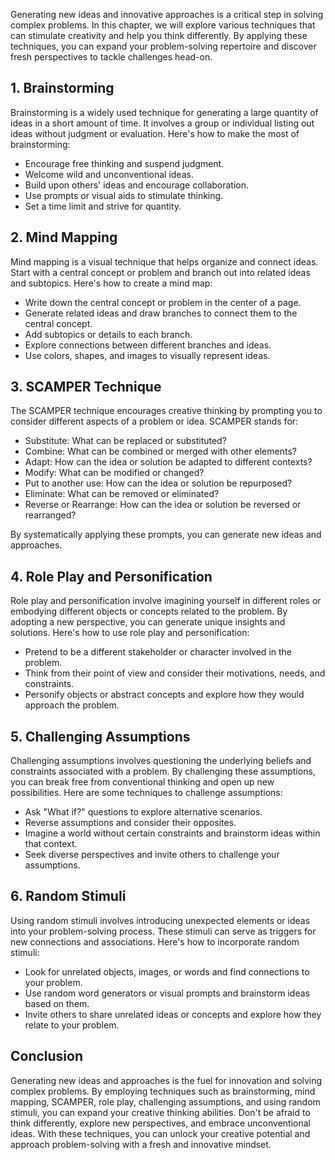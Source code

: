 
Generating new ideas and innovative approaches is a critical step in solving complex problems. In this chapter, we will explore various techniques that can stimulate creativity and help you think differently. By applying these techniques, you can expand your problem-solving repertoire and discover fresh perspectives to tackle challenges head-on.

1\. **Brainstorming**
--------------------

Brainstorming is a widely used technique for generating a large quantity of ideas in a short amount of time. It involves a group or individual listing out ideas without judgment or evaluation. Here's how to make the most of brainstorming:

* Encourage free thinking and suspend judgment.
* Welcome wild and unconventional ideas.
* Build upon others' ideas and encourage collaboration.
* Use prompts or visual aids to stimulate thinking.
* Set a time limit and strive for quantity.

2\. **Mind Mapping**
-------------------

Mind mapping is a visual technique that helps organize and connect ideas. Start with a central concept or problem and branch out into related ideas and subtopics. Here's how to create a mind map:

* Write down the central concept or problem in the center of a page.
* Generate related ideas and draw branches to connect them to the central concept.
* Add subtopics or details to each branch.
* Explore connections between different branches and ideas.
* Use colors, shapes, and images to visually represent ideas.

3\. **SCAMPER Technique**
------------------------

The SCAMPER technique encourages creative thinking by prompting you to consider different aspects of a problem or idea. SCAMPER stands for:

* Substitute: What can be replaced or substituted?
* Combine: What can be combined or merged with other elements?
* Adapt: How can the idea or solution be adapted to different contexts?
* Modify: What can be modified or changed?
* Put to another use: How can the idea or solution be repurposed?
* Eliminate: What can be removed or eliminated?
* Reverse or Rearrange: How can the idea or solution be reversed or rearranged?

By systematically applying these prompts, you can generate new ideas and approaches.

4\. **Role Play and Personification**
------------------------------------

Role play and personification involve imagining yourself in different roles or embodying different objects or concepts related to the problem. By adopting a new perspective, you can generate unique insights and solutions. Here's how to use role play and personification:

* Pretend to be a different stakeholder or character involved in the problem.
* Think from their point of view and consider their motivations, needs, and constraints.
* Personify objects or abstract concepts and explore how they would approach the problem.

5\. **Challenging Assumptions**
------------------------------

Challenging assumptions involves questioning the underlying beliefs and constraints associated with a problem. By challenging these assumptions, you can break free from conventional thinking and open up new possibilities. Here are some techniques to challenge assumptions:

* Ask "What if?" questions to explore alternative scenarios.
* Reverse assumptions and consider their opposites.
* Imagine a world without certain constraints and brainstorm ideas within that context.
* Seek diverse perspectives and invite others to challenge your assumptions.

6\. **Random Stimuli**
---------------------

Using random stimuli involves introducing unexpected elements or ideas into your problem-solving process. These stimuli can serve as triggers for new connections and associations. Here's how to incorporate random stimuli:

* Look for unrelated objects, images, or words and find connections to your problem.
* Use random word generators or visual prompts and brainstorm ideas based on them.
* Invite others to share unrelated ideas or concepts and explore how they relate to your problem.

Conclusion
----------

Generating new ideas and approaches is the fuel for innovation and solving complex problems. By employing techniques such as brainstorming, mind mapping, SCAMPER, role play, challenging assumptions, and using random stimuli, you can expand your creative thinking abilities. Don't be afraid to think differently, explore new perspectives, and embrace unconventional ideas. With these techniques, you can unlock your creative potential and approach problem-solving with a fresh and innovative mindset.
